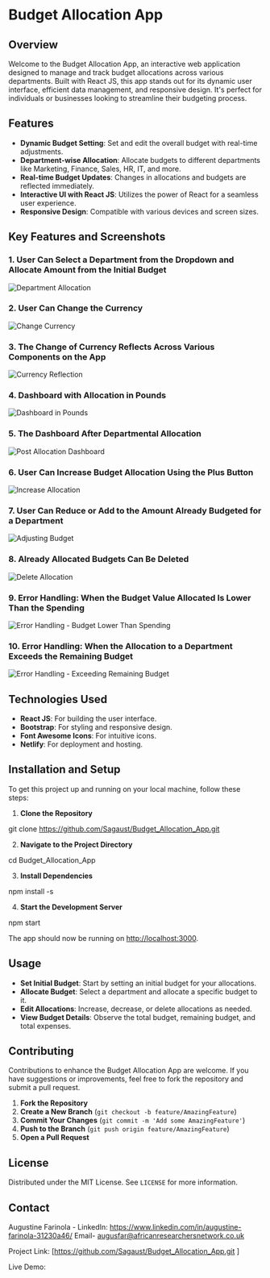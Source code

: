 # Budget Allocation App

## Overview

Welcome to the Budget Allocation App, an interactive web application designed to manage and track budget allocations across various departments. Built with React JS, this app stands out for its dynamic user interface, efficient data management, and responsive design. It's perfect for individuals or businesses looking to streamline their budgeting process.

## Features

- **Dynamic Budget Setting**: Set and edit the overall budget with real-time adjustments.
- **Department-wise Allocation**: Allocate budgets to different departments like Marketing, Finance, Sales, HR, IT, and more.
- **Real-time Budget Updates**: Changes in allocations and budgets are reflected immediately.
- **Interactive UI with React JS**: Utilizes the power of React for a seamless user experience.
- **Responsive Design**: Compatible with various devices and screen sizes.

## Key Features and Screenshots

### 1. User Can Select a Department from the Dropdown and Allocate Amount from the Initial Budget
![Department Allocation](https://github.com/Sagaust/Budget_Allocation_App/blob/main/screenshots/user%20would%20select%20a%20department%20from%20the%20dropdown%20and%20allocate%20amount%20from%20the%20initial%20budget.png)

### 2. User Can Change the Currency
![Change Currency](https://github.com/Sagaust/Budget_Allocation_App/blob/main/screenshots/User%20can%20change%20the%20currency.png)

### 3. The Change of Currency Reflects Across Various Components on the App
![Currency Reflection](https://github.com/Sagaust/Budget_Allocation_App/blob/main/screenshots/the%20change%20of%20currency%20reflects%20across%20varous%20components%20on%20the%20app.png)

### 4. Dashboard with Allocation in Pounds
![Dashboard in Pounds](https://github.com/Sagaust/Budget_Allocation_App/blob/main/screenshots/Dashboard%20with%20allocation%20in%20Pounds.png)

### 5. The Dashboard After Departmental Allocation
![Post Allocation Dashboard](https://github.com/Sagaust/Budget_Allocation_App/blob/main/screenshots/The%20Dashboard%20after%20deparmental%20allocation.png)

### 6. User Can Increase Budget Allocation Using the Plus Button
![Increase Allocation](https://github.com/Sagaust/Budget_Allocation_App/blob/main/screenshots/the%20plus%20button%20increases%20the%20amount.png)

### 7. User Can Reduce or Add to the Amount Already Budgeted for a Department
![Adjusting Budget](https://github.com/Sagaust/Budget_Allocation_App/blob/main/screenshots/User%20can%20reduce%20or%20add%20to%20the%20amount%20already%20budgeted%20for%20a%20department.png)

### 8. Already Allocated Budgets Can Be Deleted
![Delete Allocation](https://github.com/Sagaust/Budget_Allocation_App/blob/main/screenshots/Already%20allocated%20Budgets%20can%20be%20deleted.png)

### 9. Error Handling: When the Budget Value Allocated Is Lower Than the Spending
![Error Handling - Budget Lower Than Spending](https://github.com/Sagaust/Budget_Allocation_App/blob/main/screenshots/Error%20handling_when%20the%20Budget%20value%20allocated%20is%20lower%20than%20the%20spending.png)

### 10. Error Handling: When the Allocation to a Department Exceeds the Remaining Budget
![Error Handling - Exceeding Remaining Budget](https://github.com/Sagaust/Budget_Allocation_App/blob/main/screenshots/Error%20handling_when%20the%20allocation%20to%20department%20exceeds%20the%20remaining%20budget.png)


## Technologies Used

- **React JS**: For building the user interface.
- **Bootstrap**: For styling and responsive design.
- **Font Awesome Icons**: For intuitive icons.
- **Netlify**: For deployment and hosting.

## Installation and Setup

To get this project up and running on your local machine, follow these steps:

1. **Clone the Repository**

git clone https://github.com/Sagaust/Budget_Allocation_App.git 

2. **Navigate to the Project Directory**

cd Budget_Allocation_App

3. **Install Dependencies**

npm install -s

4. **Start the Development Server**

npm start


The app should now be running on [http://localhost:3000](http://localhost:3000).

## Usage

- **Set Initial Budget**: Start by setting an initial budget for your allocations.
- **Allocate Budget**: Select a department and allocate a specific budget to it.
- **Edit Allocations**: Increase, decrease, or delete allocations as needed.
- **View Budget Details**: Observe the total budget, remaining budget, and total expenses.

## Contributing

Contributions to enhance the Budget Allocation App are welcome. If you have suggestions or improvements, feel free to fork the repository and submit a pull request.

1. **Fork the Repository**
2. **Create a New Branch** (`git checkout -b feature/AmazingFeature`)
3. **Commit Your Changes** (`git commit -m 'Add some AmazingFeature'`)
4. **Push to the Branch** (`git push origin feature/AmazingFeature`)
5. **Open a Pull Request**

## License

Distributed under the MIT License. See `LICENSE` for more information.

## Contact

Augustine Farinola - LinkedIn: https://www.linkedin.com/in/augustine-farinola-31230a46/ 
Email- augusfar@africanresearchersnetwork.co.uk

Project Link: [https://github.com/Sagaust/Budget_Allocation_App.git ]

Live Demo: 
